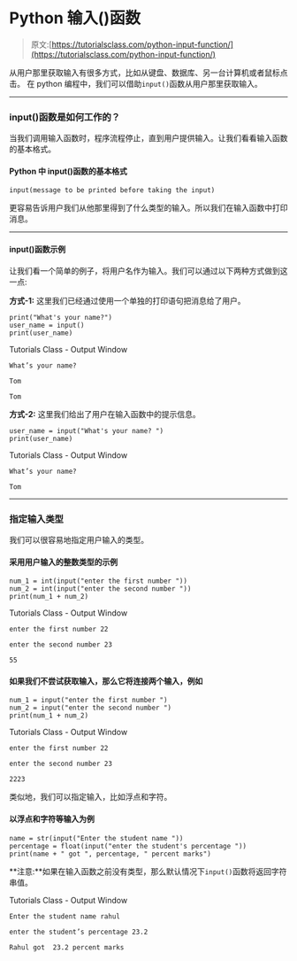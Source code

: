 # Python 输入()函数

> 原文:[https://tutorialsclass.com/python-input-function/](https://tutorialsclass.com/python-input-function/)

从用户那里获取输入有很多方式，比如从键盘、数据库、另一台计算机或者鼠标点击。
在 python 编程中，我们可以借助`input()`函数从用户那里获取输入。

* * *

### input()函数是如何工作的？

当我们调用输入函数时，程序流程停止，直到用户提供输入。让我们看看输入函数的基本格式。

#### Python 中 input()函数的基本格式

`input(message to be printed before taking the input)`

更容易告诉用户我们从他那里得到了什么类型的输入。所以我们在输入函数中打印消息。

* * *

#### input()函数示例

让我们看一个简单的例子，将用户名作为输入。我们可以通过以下两种方式做到这一点:

**方式-1:**
这里我们已经通过使用一个单独的打印语句把消息给了用户。

```
print("What's your name?")
user_name = input()
print(user_name)
```

Tutorials Class - Output Window

```
What’s your name?

Tom

Tom
```

**方式-2:**
这里我们给出了用户在输入函数中的提示信息。

```
user_name = input("What's your name? ")
print(user_name)
```

Tutorials Class - Output Window

```
What’s your name?

Tom
```

* * *

### 指定输入类型

我们可以很容易地指定用户输入的类型。

#### **采用用户输入的整数类型的示例**

```
num_1 = int(input("enter the first number "))
num_2 = int(input("enter the second number "))
print(num_1 + num_2)
```

Tutorials Class - Output Window

```
enter the first number 22

enter the second number 23

55
```

#### 如果我们不尝试获取输入，那么它将连接两个输入，例如

```
num_1 = input("enter the first number ")
num_2 = input("enter the second number ")
print(num_1 + num_2)
```

Tutorials Class - Output Window

```
enter the first number 22

enter the second number 23

2223
```

类似地，我们可以指定输入，比如浮点和字符。

#### 以浮点和字符等输入为例

```
name = str(input("Enter the student name "))
percentage = float(input("enter the student's percentage "))
print(name + " got ", percentage, " percent marks")
```

**注意:**如果在输入函数之前没有类型，那么默认情况下`input()`函数将返回字符串值。

Tutorials Class - Output Window

```
Enter the student name rahul

enter the student’s percentage 23.2

Rahul got  23.2 percent marks
```